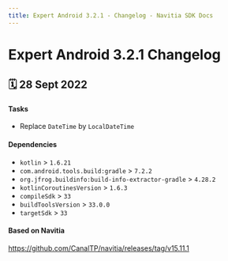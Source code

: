 ```yaml
---
title: Expert Android 3.2.1 - Changelog - Navitia SDK Docs
---
```


# Expert Android 3.2.1 Changelog

<h2>🗓 28 Sept 2022</h2>

#### Tasks 
- Replace `DateTime` by `LocalDateTime`

#### Dependencies 
- `kotlin` > `1.6.21`
- `com.android.tools.build:gradle` > `7.2.2`
- `org.jfrog.buildinfo:build-info-extractor-gradle` > `4.28.2`
- `kotlinCoroutinesVersion` > `1.6.3`
- `compileSdk` > `33`
- `buildToolsVersion` > `33.0.0`
- `targetSdk` > `33`

#### Based on Navitia
https://github.com/CanalTP/navitia/releases/tag/v15.11.1
